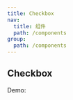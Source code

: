 ```yaml
---
title: Checkbox
nav:
  title: 组件
  path: /components
group:
  path: /components
---
```


## Checkbox

Demo:

<code src="./demos/index.tsx"></code>

<API></API>